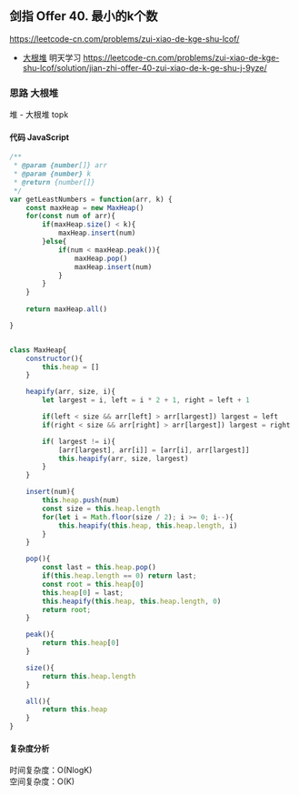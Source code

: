 ## 剑指 Offer 40. 最小的k个数
https://leetcode-cn.com/problems/zui-xiao-de-kge-shu-lcof/
- [大根堆](#思路-大根堆)
明天学习 https://leetcode-cn.com/problems/zui-xiao-de-kge-shu-lcof/solution/jian-zhi-offer-40-zui-xiao-de-k-ge-shu-j-9yze/
### 思路 大根堆
堆 - 大根堆 topk
#### 代码 JavaScript

```JavaScript
/**
 * @param {number[]} arr
 * @param {number} k
 * @return {number[]}
 */
var getLeastNumbers = function(arr, k) {
    const maxHeap = new MaxHeap()
    for(const num of arr){
        if(maxHeap.size() < k){
            maxHeap.insert(num)
        }else{
            if(num < maxHeap.peak()){
                maxHeap.pop()
                maxHeap.insert(num)
            }
        }
    }
    
    return maxHeap.all()

}


class MaxHeap{
    constructor(){
        this.heap = []
    }

    heapify(arr, size, i){
        let largest = i, left = i * 2 + 1, right = left + 1

        if(left < size && arr[left] > arr[largest]) largest = left
        if(right < size && arr[right] > arr[largest]) largest = right

        if( largest != i){
            [arr[largest], arr[i]] = [arr[i], arr[largest]]
            this.heapify(arr, size, largest)
        }
    }

    insert(num){
        this.heap.push(num)
        const size = this.heap.length
        for(let i = Math.floor(size / 2); i >= 0; i--){
            this.heapify(this.heap, this.heap.length, i)
        }
    }

    pop(){
        const last = this.heap.pop()
        if(this.heap.length == 0) return last;
        const root = this.heap[0]
        this.heap[0] = last;
        this.heapify(this.heap, this.heap.length, 0)
        return root;
    }

    peak(){
        return this.heap[0]
    }

    size(){
        return this.heap.length
    }

    all(){
        return this.heap
    }
}

```

#### 复杂度分析

时间复杂度：O(NlogK) </br>
空间复杂度：O(K)

